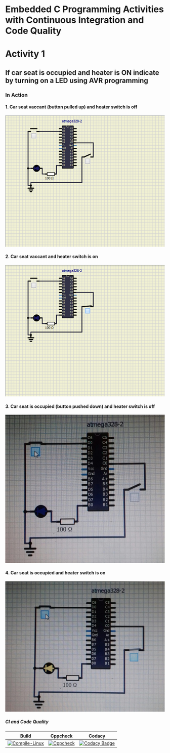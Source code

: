 # Embedded C Programming Activities with Continuous Integration and Code Quality

# Activity 1 
   ## If car seat is occupied and heater is ON indicate by turning on a LED using AVR programming

### In Action

#### 1. Car seat vaccant (button pulled up) and heater switch is off
![OFF](Simulation/1.png)

#### 2. Car seat vaccant and heater switch is on
![OFF](Simulation/2.png)

#### 3. Car seat is occupied (button pushed down) and heater switch is off
![OFF](Simulation/4.jpeg)

#### 4. Car seat is occupied and heater switch is on
![ON](Simulation/3.jpeg)

##### CI and Code Quality

|Build|Cppcheck|Codacy|
|:--:|:--:|:--:|
|[![Compile-Linux](https://github.com/99cherrys/Embedded-Activities/actions/workflows/compile.yml/badge.svg)](https://github.com/99cherrys/Embedded-Activities/actions/workflows/compile.yml)|[![Cppcheck](https://github.com/99cherrys/Embedded-Activities/actions/workflows/cppcheck.yml/badge.svg)](https://github.com/99cherrys/Embedded-Activities/actions/workflows/cppcheck.yml)| [![Codacy Badge](https://app.codacy.com/project/badge/Grade/e67c356d365c44ab8034f155c7f1e93a)](https://www.codacy.com/gh/99cherrys/Embedded-Activities/dashboard?utm_source=github.com&amp;utm_medium=referral&amp;utm_content=99cherrys/Embedded-Activities&amp;utm_campaign=Badge_Grade) |

